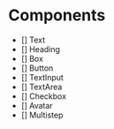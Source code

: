 # Components

- [] Text
- [] Heading
- [] Box
- [] Button
- [] TextInput
- [] TextArea
- [] Checkbox
- [] Avatar
- [] Multistep